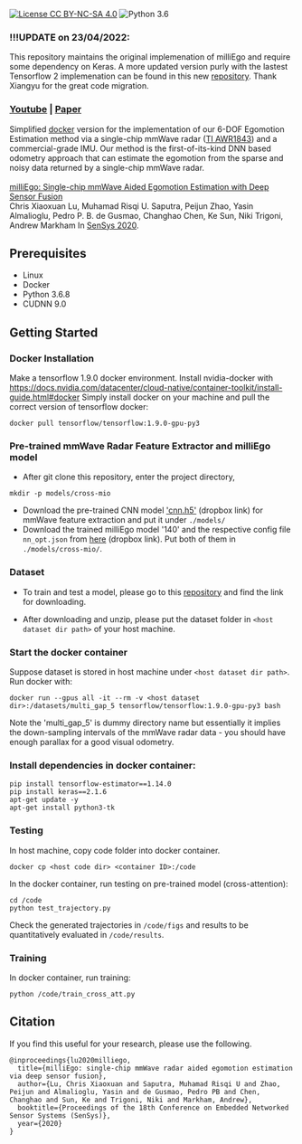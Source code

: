 [![License CC BY-NC-SA 4.0](https://img.shields.io/badge/license-CC4.0-blue.svg)](https://creativecommons.org/licenses/by-nc-sa/4.0/legalcode)
![Python 3.6](https://img.shields.io/badge/python-3.6-green.svg)

### !!!UPDATE on 23/04/2022:
This repository maintains the original implemenation of milliEgo and require some dependency on Keras. A more updated version purly with the lastest Tensorflow 2 implemenation can be found in this new [repository](https://github.com/MAPS-Lab/milliEgo_tf2). Thank Xiangyu for the great code migration. 

### [Youtube](https://www.youtube.com/watch?v=I9vjoKGY2ts&feature=youtu.be) | [Paper](https://arxiv.org/abs/2006.02266) <br>

Simplified [docker](https://www.docker.com/) version for the implementation of our 6-DOF Egomotion Estimation method via a single-chip mmWave radar ([TI AWR1843](https://www.ti.com/product/AWR1843)) and a commercial-grade IMU. Our method is the first-of-its-kind DNN based odometry approach that can estimate the egomotion from the sparse and noisy data returned by a single-chip mmWave radar. <br><br>
[milliEgo: Single-chip mmWave Aided Egomotion Estimation with Deep Sensor Fusion](https://arxiv.org/abs/2006.02266)  
Chris Xiaoxuan Lu, Muhamad Risqi U. Saputra, Peijun Zhao, Yasin Almalioglu, Pedro P. B. de Gusmao, Changhao Chen, Ke Sun, Niki Trigoni, Andrew Markham
In [SenSys 2020](https://www.sigmobile.org/sensys/2020/).  

## Prerequisites
- Linux
- Docker
- Python 3.6.8
- CUDNN 9.0

## Getting Started
### Docker Installation
Make a tensorflow 1.9.0 docker environment. Install nvidia-docker with https://docs.nvidia.com/datacenter/cloud-native/container-toolkit/install-guide.html#docker
Simply install docker on your machine and pull the correct version of tensorflow docker:

```
docker pull tensorflow/tensorflow:1.9.0-gpu-py3
```
### Pre-trained mmWave Radar Feature Extractor and milliEgo model
- After git clone this repository, enter the project directory,
```
mkdir -p models/cross-mio
```
- Download the pre-trained CNN model ['cnn.h5'](https://www.dropbox.com/s/osi5w1gaaiiykhi/cnn.h5?dl=0) (dropbox link) for mmWave feature extraction and put it under `./models/`
- Download the trained milliEgo model '140' and the respective config file `nn_opt.json` from [here](https://www.dropbox.com/sh/g0rpk0ah6oldyp9/AACTjB6fIUfw02ol3Adj2wqga?dl=0) (dropbox link). Put both of them in `./models/cross-mio/`.

### Dataset
- To train and test a model, please go to this [repository](https://github.com/MAPS-Lab/OdomBeyondVision) and find the link for downloading. 

- After downloading and unzip, please put the dataset folder in `<host dataset dir path>` of your host machine.

### Start the docker container

Suppose dataset is stored in host machine under `<host dataset dir path>`. Run docker with:

```
docker run --gpus all -it --rm -v <host dataset dir>:/datasets/multi_gap_5 tensorflow/tensorflow:1.9.0-gpu-py3 bash
```
Note the 'multi_gap_5' is dummy directory name but essentially it implies the down-sampling intervals of the mmWave radar data - you should have enough parallax for a good visual odometry.

### Install dependencies in docker container:

```
pip install tensorflow-estimator==1.14.0
pip install keras==2.1.6
apt-get update -y
apt-get install python3-tk
```

### Testing
In host machine, copy code folder into docker container.

```
docker cp <host code dir> <container ID>:/code
```

In the docker container, run testing on pre-trained model (cross-attention):

```
cd /code
python test_trajectory.py
```
Check the generated trajectories in `/code/figs` and results to be quantitatively evaluated in `/code/results`.

### Training
In docker container, run training:

```
python /code/train_cross_att.py
```

## Citation

If you find this useful for your research, please use the following.

```
@inproceedings{lu2020milliego,
  title={milliEgo: single-chip mmWave radar aided egomotion estimation via deep sensor fusion},
  author={Lu, Chris Xiaoxuan and Saputra, Muhamad Risqi U and Zhao, Peijun and Almalioglu, Yasin and de Gusmao, Pedro PB and Chen, Changhao and Sun, Ke and Trigoni, Niki and Markham, Andrew},
  booktitle={Proceedings of the 18th Conference on Embedded Networked Sensor Systems (SenSys)},
  year={2020}
}
```

